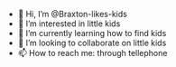 - 👋 Hi, I’m @Braxton-likes-kids
- 👀 I’m interested in little kids
- 🌱 I’m currently learning how to find kids
- 💞️ I’m looking to collaborate on little kids
- 📫 How to reach me: through tellephone 

<!---
Braxton-likes-kids/Braxton-likes-kids is a ✨ special ✨ repository because its `README.md` (this file) appears on your GitHub profile.
You can click the Preview link to take a look at your changes.
--->
